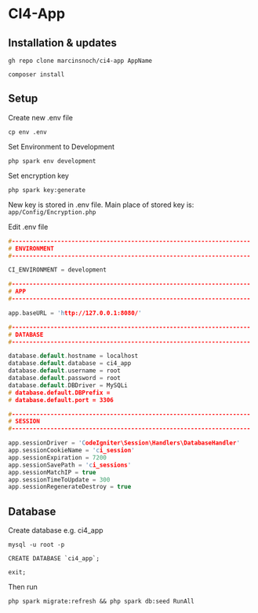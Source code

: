 # CI4-App

## Installation & updates

```shell
gh repo clone marcinsnoch/ci4-app AppName
```

```shell
composer install
```

## Setup

Create new .env file

```shell
cp env .env
```

Set Environment to Development

```shell
php spark env development
```

Set encryption key

```shell
php spark key:generate
```

New key is stored in .env file.
Main place of stored key is: `app/Config/Encryption.php`

Edit .env file

```c
#--------------------------------------------------------------------
# ENVIRONMENT
#--------------------------------------------------------------------

CI_ENVIRONMENT = development

#--------------------------------------------------------------------
# APP
#--------------------------------------------------------------------

app.baseURL = 'http://127.0.0.1:8080/'

#--------------------------------------------------------------------
# DATABASE
#--------------------------------------------------------------------

database.default.hostname = localhost
database.default.database = ci4_app
database.default.username = root
database.default.password = root
database.default.DBDriver = MySQLi
# database.default.DBPrefix =
# database.default.port = 3306

#--------------------------------------------------------------------
# SESSION
#--------------------------------------------------------------------

app.sessionDriver = 'CodeIgniter\Session\Handlers\DatabaseHandler'
app.sessionCookieName = 'ci_session'
app.sessionExpiration = 7200
app.sessionSavePath = 'ci_sessions'
app.sessionMatchIP = true
app.sessionTimeToUpdate = 300
app.sessionRegenerateDestroy = true
```

## Database

Create database e.g. ci4_app

```shell
mysql -u root -p
```

```shell
CREATE DATABASE `ci4_app`;
```

```shell
exit;
```

Then run

```shell
php spark migrate:refresh && php spark db:seed RunAll
```
